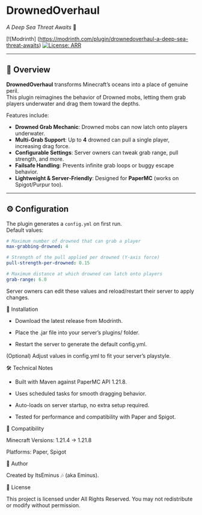 # DrownedOverhaul  
*A Deep Sea Threat Awaits* 🌊

[![Modrinth] (https://modrinth.com/plugin/drownedoverhaul-a-deep-sea-threat-awaits) 
[![License: ARR](https://img.shields.io/badge/license-All%20Rights%20Reserved-red.svg)](LICENSE)  

---

## 📖 Overview
**DrownedOverhaul** transforms Minecraft’s oceans into a place of genuine peril.  
This plugin reimagines the behavior of Drowned mobs, letting them grab players underwater and drag them toward the depths.

Features include:
- **Drowned Grab Mechanic**: Drowned mobs can now latch onto players underwater.
- **Multi-Grab Support**: Up to **4** drowned can pull a single player, increasing drag force.
- **Configurable Settings**: Server owners can tweak grab range, pull strength, and more.
- **Failsafe Handling**: Prevents infinite grab loops or buggy escape behavior.
- **Lightweight & Server-Friendly**: Designed for **PaperMC** (works on Spigot/Purpur too).

---

## ⚙️ Configuration
The plugin generates a `config.yml` on first run.  
Default values:
```yaml
# Maximum number of drowned that can grab a player
max-grabbing-drowned: 4

# Strength of the pull applied per drowned (Y-axis force)
pull-strength-per-drowned: 0.15

# Maximum distance at which drowned can latch onto players
grab-range: 6.0
```
Server owners can edit these values and reload/restart their server to apply changes.

🚀 Installation

- Download the latest release from Modrinth.

- Place the .jar file into your server’s plugins/ folder.

- Restart the server to generate the default config.yml.

(Optional) Adjust values in config.yml to fit your server’s playstyle.

🛠️ Technical Notes

- Built with Maven against PaperMC API 1.21.8.

- Uses scheduled tasks for smooth dragging behavior.

- Auto-loads on server startup, no extra setup required.

- Tested for performance and compatibility with Paper and Spigot.

📌 Compatibility

Minecraft Versions: 1.21.4 → 1.21.8

Platforms: Paper, Spigot

🧑 Author

Created by ItsEminus 🎶 (aka Eminus).


📜 License

This project is licensed under All Rights Reserved.
You may not redistribute or modify without permission.
